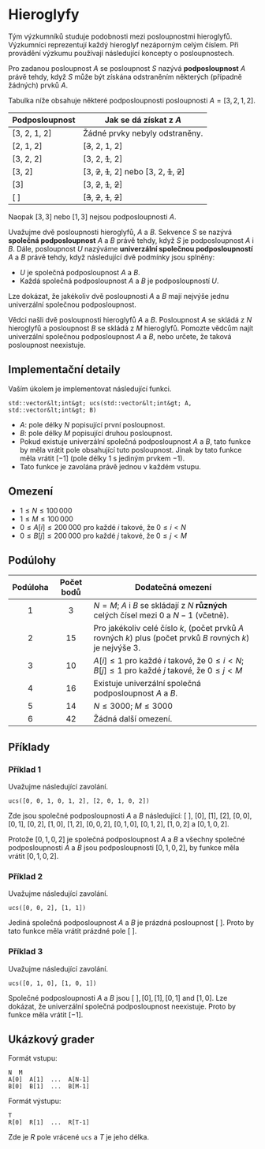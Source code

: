# Hieroglyfy

Tým výzkumníků studuje podobnosti mezi posloupnostmi hieroglyfů. Výzkumníci reprezentují
každý hieroglyf nezáporným celým číslem. Při provádění výzkumu používají následující
koncepty o posloupnostech.

Pro zadanou posloupnost $A$ se posloupnost $S$ nazývá **podposloupnost** $A$ právě tehdy,
když $S$ může být získána odstraněním některých (případně žádných) prvků $A$.

Tabulka níže obsahuje některé podposloupnosti posloupnosti $A = [3, 2, 1, 2]$.

| Podposloupnost    | Jak se dá získat z $A$ |
|----------------|---------------------------------|
| [3, 2, 1, 2] | Žádné prvky nebyly odstraněny.
| [2, 1, 2]     | [<s>3</s>, 2, 1, 2]
| [3, 2, 2]     | [3, 2, <s>1</s>, 2]
| [3, 2]         | [3, <s>2</s>, <s>1</s>, 2] nebo [3, 2, <s>1</s>, <s>2</s>]
| [3]             | [3, <s>2</s>, <s>1</s>, <s>2</s>]
| [ ]              | [<s>3</s>, <s>2</s>, <s>1</s>, <s>2</s>]

Naopak $[3, 3]$ nebo $[1, 3]$ nejsou podposloupnosti $A$.

Uvažujme dvě posloupnosti hieroglyfů, $A$ a $B$. Sekvence $S$ se nazývá
**společná podposloupnost** $A$ a $B$ právě tehdy, když $S$ je podposloupnost $A$ i $B$.
Dále, posloupnost $U$ nazýváme **univerzální společnou podposloupností** $A$ a $B$ právě tehdy,
když následující dvě podmínky jsou splněny:
* $U$ je společná podposloupnost $A$ a $B$.
* Každá společná podposloupnost $A$ a $B$ je podposloupností $U$.

Lze dokázat, že jakékoliv dvě posloupnosti $A$ a $B$ mají nejvýše jednu
univerzální společnou podposloupnost.

Vědci našli dvě posloupnosti hieroglyfů $A$ a $B$. Posloupnost $A$ se skládá z $N$ hieroglyfů
a posloupnost $B$ se skládá z $M$ hieroglyfů. Pomozte vědcům najít univerzální společnou
podposloupnost $A$ a $B$, nebo určete, že taková posloupnost neexistuje.

## Implementační detaily

Vaším úkolem je implementovat následující funkci.

```
std::vector&lt;int&gt; ucs(std::vector&lt;int&gt; A, std::vector&lt;int&gt; B)
```

* $A$: pole délky $N$ popisující první posloupnost.
* $B$: pole délky $M$ popisující druhou posloupnost.
* Pokud existuje univerzální společná podposloupnost $A$ a $B$,
   tato funkce by měla vrátit pole obsahující tuto posloupnost.
	 Jinak by tato funkce měla vrátit $[-1]$ (pole délky $1$ s jediným prvkem $-1$).
* Tato funkce je zavolána právě jednou v každém vstupu.

## Omezení

* $1 \leq N \leq 100\,000$
* $1 \leq M \leq 100\,000$
* $0 \leq A[i] \leq 200\,000$ pro každé $i$ takové, že $0 \leq i < N$
* $0 \leq B[j] \leq 200\,000$ pro každé $j$ takové, že $0 \leq j < M$

## Podúlohy

| Podúloha | Počet bodů  | Dodatečná omezení |
| :-----: | :----: | ---------------------- |
| 1       | $3$    | $N = M$; $A$ i $B$ se skládají z $N$ **různých** celých čísel mezi $0$ a $N-1$ (včetně).
| 2       | $15$   | Pro jakékoliv celé číslo $k$, (počet prvků $A$ rovných $k$) plus (počet prvků $B$ rovných $k$) je nejvýše $3$.
| 3       | $10$   | $A[i] \leq 1$ pro každé $i$ takové, že $0 \leq i < N$; $B[j] \leq 1$ pro každé $j$ takové, že $0 \leq j < M$
| 4       | $16$   | Existuje univerzální společná podposloupnost $A$ a $B$.
| 5       | $14$   | $N \leq 3000$; $M \leq 3000$
| 6       | $42$   | Žádná další omezení.

## Příklady

### Příklad 1

Uvažujme následující zavolání.

```
ucs([0, 0, 1, 0, 1, 2], [2, 0, 1, 0, 2])
```

Zde jsou společné podposloupnosti $A$ a $B$ následující:
 $[\ ]$, $[0]$, $[1]$, $[2]$, $[0, 0]$, $[0, 1]$, $[0, 2]$, $[1, 0]$, $[1, 2]$, $[0, 0, 2]$, $[0, 1, 0]$, $[0, 1, 2]$, $[1, 0, 2]$ a $[0, 1, 0, 2]$.

Protože $[0, 1, 0, 2]$ je společná podposloupnost $A$ a $B$ a všechny společné podposloupnosti $A$ a $B$
jsou podposloupnosti $[0, 1, 0, 2]$, by funkce měla vrátit $[0, 1, 0, 2]$.

### Příklad 2

Uvažujme následující zavolání.

```
ucs([0, 0, 2], [1, 1])
```

Jediná společná podposloupnost $A$ a $B$ je prázdná posloupnost $[\ ]$.
Proto by tato funkce měla vrátit prázdné pole $[\ ]$.

### Příklad 3

Uvažujme následující zavolání.
```
ucs([0, 1, 0], [1, 0, 1])
```

Společné podposloupnosti $A$ a $B$ jsou $[\ ], [0], [1], [0, 1]$ and $[1, 0]$.
Lze dokázat, že univerzální společná podposloupnost neexistuje. Proto by funkce měla vrátit $[-1]$.

## Ukázkový grader

Formát vstupu:

```
N  M
A[0]  A[1]  ...  A[N-1]
B[0]  B[1]  ...  B[M-1]
```

Formát výstupu:

```
T
R[0]  R[1]  ...  R[T-1]
```

Zde je $R$ pole vrácené `ucs` a $T$ je jeho délka.

